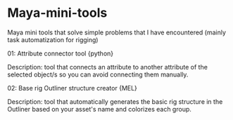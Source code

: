 # Maya-mini-tools
Maya mini tools that solve simple problems that I have encountered (mainly task automatization for rigging)

01: Attribute connector tool {python}

Description: tool that connects an attribute to another attribute of the selected object/s so you can avoid connecting them manually.

02: Base rig Outliner structure creator {MEL}

Description: tool that automatically generates the basic rig structure in the Outliner based on your asset's name and colorizes each group.
